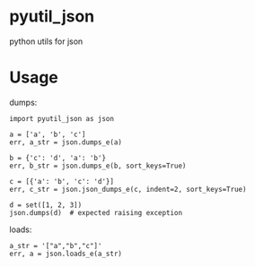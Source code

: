 pyutil_json
==========

python utils for json

Usage
==========

dumps:

    import pyutil_json as json

    a = ['a', 'b', 'c']
    err, a_str = json.dumps_e(a)

    b = {'c': 'd', 'a': 'b'}
    err, b_str = json.dumps_e(b, sort_keys=True)

    c = [{'a': 'b', 'c': 'd'}]
    err, c_str = json.json_dumps_e(c, indent=2, sort_keys=True)

    d = set([1, 2, 3])
    json.dumps(d)  # expected raising exception

loads:

    a_str = '["a","b","c"]'
    err, a = json.loads_e(a_str)
